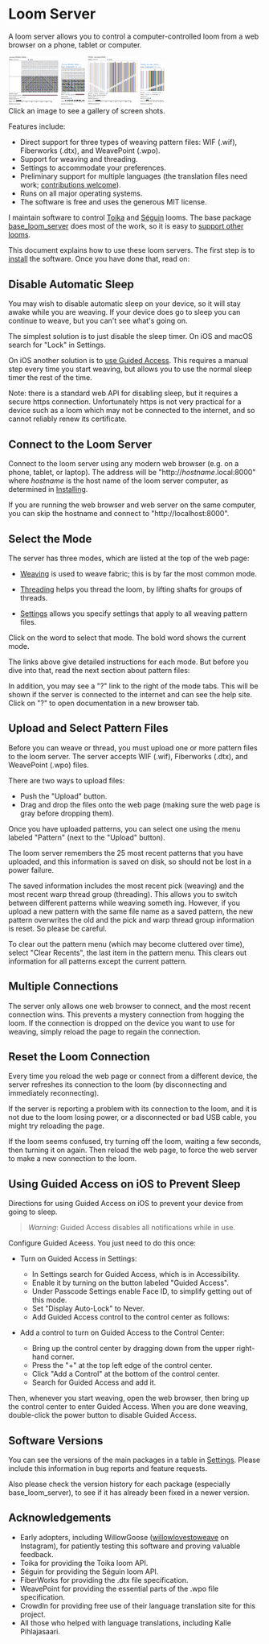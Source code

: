 # Loom Server

A loom server allows you to control a computer-controlled loom from a web browser on a phone, tablet or computer.

<div>
<img src="images/screen_shots/weaving_safari_macos.jpg" width="100" alt="Weaving: Safari on macOS">
<img src="images/screen_shots/weaving_safari_iphone_mini.jpg" width="50" alt="Weaving: Safari on iPhone mini">
<img src="images/screen_shots/threading_safari_macos.jpg" width="100" alt="Threading: Safari on macOS">
<img src="images/screen_shots/threading_safari_iphone_mini.jpg" width="50" alt="Threading: Safari on iPhone mini">
</div>
Click an image to see a gallery of screen shots.

Features include:

* Direct support for three types of weaving pattern files: WIF (.wif), Fiberworks (.dtx), and WeavePoint (.wpo).
* Support for weaving and threading.
* Settings to accommodate your preferences.
* Preliminary support for multiple languages (the translation files need work; [contributions welcome](translations.md)).
* Runs on all major operating systems.
* The software is free and uses the generous MIT license.

I maintain software to control [Toika](https://pypi.org/project/toika-loom-server/)
and [Séguin](https://pypi.org/project/seguin-loom-server/) looms.
The base package [base_loom_server](https://pypi.org/project/base-loom-server/) does most of the work,
so it is easy to [support other looms](coding.md#writing-a-loom-server).

This document explains how to use these loom servers. 
The first step is to [install](installing.md) the software. Once you have done that, read on:

## Disable Automatic Sleep

You may wish to disable automatic sleep on your device, so it will stay awake while you are weaving.
If your device does go to sleep you can continue to weave, but you can't see what's going on.

The simplest solution is to just disable the sleep timer.
On iOS and macOS search for "Lock" in Settings.

On iOS another solution is to [use Guided Access](#using-guided-access-on-ios-to-prevent-sleep).
This requires a manual step every time you start weaving, but allows you to use the normal sleep timer the rest of the time.

Note: there is a standard web API for disabling sleep, but it requires a secure https connection.
Unfortunately https is not very practical for a device such as a loom which may not be connected to the internet,
and so cannot reliably renew its certificate.

## Connect to the Loom Server

Connect to the loom server using any modern web browser (e.g. on a phone, tablet, or laptop).
The address will be "http://*hostname*.local:8000" where *hostname* is the host name
of the loom server computer, as determined in [Installing](installing.md).

If you are running the web browser and web server on the same computer, you can skip the hostname and connect to "http://localhost:8000".

## Select the Mode

The server has three modes, which are listed at the top of the web page:

* [Weaving](weaving.md) is used to weave fabric; this is by far the most common mode.

* [Threading](threading.md) helps you thread the loom, by lifting shafts for groups of threads.

* [Settings](settings.md) allows you specify settings that apply to all weaving pattern files.

Click on the word to select that mode.
The bold word shows the current mode.

The links above give detailed instructions for each mode.
But before you dive into that, read the next section about pattern files:

In addition, you may see a "?" link to the right of the mode tabs.
This will be shown if the server is connected to the internet and can see the help site.
Click on "?" to open documentation in a new browser tab.

## Upload and Select Pattern Files

Before you can weave or thread, you must upload one or more pattern files to the loom server.
The server accepts WIF (.wif), Fiberworks (.dtx), and WeavePoint (.wpo) files.

There are two ways to upload files:

* Push the "Upload" button.
* Drag and drop the files onto the web page (making sure the web page is gray before dropping them).

Once you have uploaded patterns, you can select one using the menu labeled "Pattern" (next to the "Upload" button).

The loom server remembers the 25 most recent patterns that you have uploaded,
and this information is saved on disk, so should not be lost in a power failure.

The saved information includes the most recent pick (weaving) and the most recent warp thread group (threading).
This allows you to switch between different patterns while weaving someth
ing.
However, if you upload a new pattern with the same file name as a saved pattern,
the new pattern overwrites the old and the pick and warp thread group information is reset.
So please be careful.

To clear out the pattern menu (which may become cluttered over time),
select "Clear Recents", the last item in the pattern menu.
This clears out information for all patterns except the current pattern.

## Multiple Connections

The server only allows one web browser to connect, and the most recent connection wins.
This prevents a mystery connection from hogging the loom.
If the connection is dropped on the device you want to use for weaving,
simply reload the page to regain the connection.

## Reset the Loom Connection

Every time you reload the web page or connect from a different device, the server refreshes its connection to the loom (by disconnecting and immediately reconnecting).

If the server is reporting a problem with its connection to the loom,
and it is not due to the loom losing power, or a disconnected or bad USB cable,
you might try reloading the page.

If the loom seems confused, try turning off the loom, waiting a few seconds, then turning it on again.
Then reload the web page, to force the web server to make a new connection to the loom.

## Using Guided Access on iOS to Prevent Sleep

Directions for using Guided Access on iOS to prevent your device from going to sleep.

> *Warning*: Guided Access disables all notifications while in use.

Configure Guided Aceess. You just need to do this once:

* Turn on Guided Access in Settings:

    * In Settings search for Guided Access, which is in Accessibility.
    * Enable it by turning on the button labeled "Guided Access".
    * Under Passcode Settings enable Face ID, to simplify getting out of this mode.
    * Set "Display Auto-Lock" to Never.
    * Add Guided Access control to the control center as follows:

* Add a control to turn on Guided Access to the Control Center:

    * Bring up the control center by dragging down from the upper right-hand corner.
    * Press the "+" at the top left edge of the control center.
    * Click "Add a Control" at the bottom of the control center.
    * Search for Guided Access and add it.

Then, whenever you start weaving, open the web browser, then bring up the control center to enter Guided Access.
When you are done weaving, double-click the power button to disable Guided Access.

## Software Versions

You can see the versions of the main packages in a table in [Settings](settings.md).
Please include this information in bug reports and feature requests.

Also please check the version history for each package (especially base_loom_server),
to see if it has already been fixed in a newer version.

## Acknowledgements

* Early adopters, including WillowGoose ([willowlovestoweave](https://www.instagram.com/willowlovestoweave/) on Instagram), for patiently testing this software and proving valuable feedback.
* Toika for providing the Toika loom API.
* Séguin for providing the Séguin loom API.
* FiberWorks for providing the .dtx file specification.
* WeavePoint for providing the essential parts of the .wpo file specification.
* CrowdIn for providing free use of their language translation site for this project.
* All those who helped with language translations, including Kalle Pihlajasaari.
